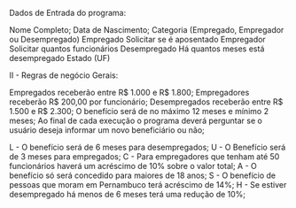  Dados de Entrada do programa:

Nome Completo;
Data de Nascimento;
Categoria (Empregado, Empregador ou Desempregado)
Empregado
Solicitar se é aposentado
Empregador
Solicitar quantos funcionários
Desempregado
Há quantos meses está desempregado
Estado (UF)
 

II - Regras de negócio Gerais:

 

Empregados receberão entre R$ 1.000 e R$ 1.800;
Empregadores receberão R$ 200,00 por funcionário;
Desempregados receberão entre R$ 1.500 e R$ 2.300;
O benefício será de no máximo 12 meses e mínimo 2 meses;
Ao final de cada execução o programa deverá perguntar se o usuário deseja informar um novo beneficiário ou não;

L -  O benefício será de 6 meses para desempregados;
U - O Benefício será de 3 meses para empregados;
C - Para empregadores que tenham até 50 funcionários haverá um acréscimo de 10% sobre o valor total;
A - O benefício só será concedido para maiores de 18 anos;
S - O benefício de pessoas que moram em Pernambuco terá acréscimo de 14%;
H - Se estiver desempregado há menos de 6 meses terá uma redução de 10%;